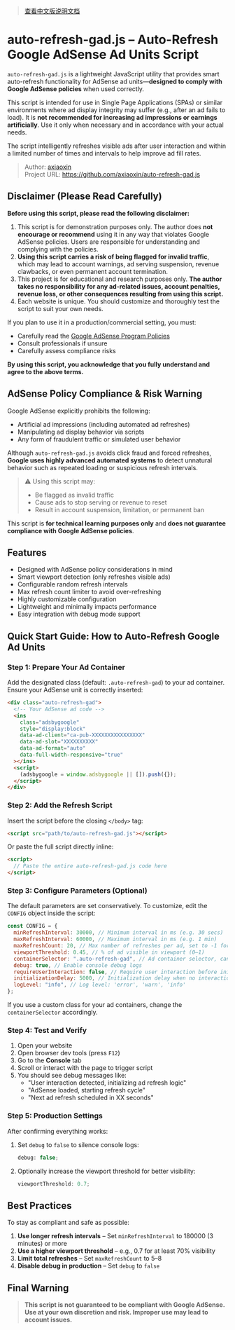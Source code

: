 > [查看中文版说明文档](./README.md)

# auto-refresh-gad.js – Auto-Refresh Google AdSense Ad Units Script

`auto-refresh-gad.js` is a lightweight JavaScript utility that provides smart auto-refresh functionality for AdSense ad units—**designed to comply with Google AdSense policies** when used correctly.

This script is intended for use in Single Page Applications (SPAs) or similar environments where ad display integrity may suffer (e.g., after an ad fails to load). It is **not recommended for increasing ad impressions or earnings artificially**. Use it only when necessary and in accordance with your actual needs.

The script intelligently refreshes visible ads after user interaction and within a limited number of times and intervals to help improve ad fill rates.

> Author: [axiaoxin](https://blog.axiaoxin.com)  
> Project URL: <https://github.com/axiaoxin/auto-refresh-gad.js>

## Disclaimer (Please Read Carefully)

**Before using this script, please read the following disclaimer:**

1. This script is for demonstration purposes only. The author does **not encourage or recommend** using it in any way that violates Google AdSense policies. Users are responsible for understanding and complying with the policies.
2. **Using this script carries a risk of being flagged for invalid traffic**, which may lead to account warnings, ad serving suspension, revenue clawbacks, or even permanent account termination.
3. This project is for educational and research purposes only. **The author takes no responsibility for any ad-related issues, account penalties, revenue loss, or other consequences resulting from using this script.**
4. Each website is unique. You should customize and thoroughly test the script to suit your own needs.

If you plan to use it in a production/commercial setting, you must:

- Carefully read the [Google AdSense Program Policies](https://support.google.com/adsense/answer/48182?hl=en)
- Consult professionals if unsure
- Carefully assess compliance risks

**By using this script, you acknowledge that you fully understand and agree to the above terms.**

## AdSense Policy Compliance & Risk Warning

Google AdSense explicitly prohibits the following:

- Artificial ad impressions (including automated ad refreshes)
- Manipulating ad display behavior via scripts
- Any form of fraudulent traffic or simulated user behavior

Although `auto-refresh-gad.js` avoids click fraud and forced refreshes, **Google uses highly advanced automated systems** to detect unnatural behavior such as repeated loading or suspicious refresh intervals.

> ⚠️ Using this script may:
>
> - Be flagged as invalid traffic
> - Cause ads to stop serving or revenue to reset
> - Result in account suspension, limitation, or permanent ban

This script is **for technical learning purposes only** and **does not guarantee compliance with Google AdSense policies**.

## Features

- Designed with AdSense policy considerations in mind
- Smart viewport detection (only refreshes visible ads)
- Configurable random refresh intervals
- Max refresh count limiter to avoid over-refreshing
- Highly customizable configuration
- Lightweight and minimally impacts performance
- Easy integration with debug mode support

## Quick Start Guide: How to Auto-Refresh Google Ad Units

### Step 1: Prepare Your Ad Container

Add the designated class (default: `.auto-refresh-gad`) to your ad container. Ensure your AdSense unit is correctly inserted:

```html
<div class="auto-refresh-gad">
  <!-- Your AdSense ad code -->
  <ins
    class="adsbygoogle"
    style="display:block"
    data-ad-client="ca-pub-XXXXXXXXXXXXXXXX"
    data-ad-slot="XXXXXXXXXX"
    data-ad-format="auto"
    data-full-width-responsive="true"
  ></ins>
  <script>
    (adsbygoogle = window.adsbygoogle || []).push({});
  </script>
</div>
```

### Step 2: Add the Refresh Script

Insert the script before the closing `</body>` tag:

```html
<script src="path/to/auto-refresh-gad.js"></script>
```

Or paste the full script directly inline:

```html
<script>
  // Paste the entire auto-refresh-gad.js code here
</script>
```

### Step 3: Configure Parameters (Optional)

The default parameters are set conservatively. To customize, edit the `CONFIG` object inside the script:

```javascript
const CONFIG = {
  minRefreshInterval: 30000, // Minimum interval in ms (e.g. 30 secs)
  maxRefreshInterval: 60000, // Maximum interval in ms (e.g. 1 min)
  maxRefreshCount: 20, // Max number of refreshes per ad, set to -1 for unlimited
  viewportThreshold: 0.45, // % of ad visible in viewport (0–1)
  containerSelector: ".auto-refresh-gad", // Ad container selector, can use comma to separate multiple selectors, e.g. ".ad1, .ad2, #special-ad"
  debug: true, // Enable console debug logs
  requireUserInteraction: false, // Require user interaction before initialization
  initializationDelay: 5000, // Initialization delay when no interaction (ms)
  logLevel: "info", // Log level: 'error', 'warn', 'info'
};
```

If you use a custom class for your ad containers, change the `containerSelector` accordingly.

### Step 4: Test and Verify

1. Open your website
2. Open browser dev tools (press `F12`)
3. Go to the **Console** tab
4. Scroll or interact with the page to trigger script
5. You should see debug messages like:
   - "User interaction detected, initializing ad refresh logic"
   - "AdSense loaded, starting refresh cycle"
   - "Next ad refresh scheduled in XX seconds"

### Step 5: Production Settings

After confirming everything works:

1. Set `debug` to `false` to silence console logs:
   ```javascript
   debug: false;
   ```
2. Optionally increase the viewport threshold for better visibility:
   ```javascript
   viewportThreshold: 0.7;
   ```

## Best Practices

To stay as compliant and safe as possible:

1. **Use longer refresh intervals** – Set `minRefreshInterval` to 180000 (3 minutes) or more
2. **Use a higher viewport threshold** – e.g., 0.7 for at least 70% visibility
3. **Limit total refreshes** – Set `maxRefreshCount` to 5–8
4. **Disable debug in production** – Set `debug` to `false`

## Final Warning

> **This script is not guaranteed to be compliant with Google AdSense. Use at your own discretion and risk. Improper use may lead to account issues.**

